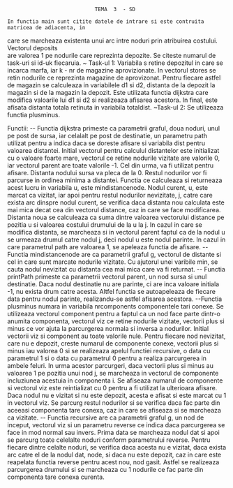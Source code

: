 									
								TEMA  3  - SD

	In functia main sunt citite datele de intrare si este contruita matricea de adiacenta, in
 care se marcheaza existenta unui arc intre noduri prin atribuirea costului. Vectorul deposits	
are valorea 1 pe nodurile care reprezinta depozite. Se citeste numarul de task-uri
si id-uk fiecaruia.
	~ Task-ul 1: Variabila s retine depozitul in care se incarca marfa, iar k -  nr de magazine
aprovizionate. In vectorul stores se retin nodurile ce reprezinta magazine de aprovizonat.
Pentru fiecare astfel de magazin se calculeaza in variabilele d1 si d2, distanta de la depozit
la magazin si de la magazin la depozit. Este utilizata functia dijkstra care modifica valoarile
lui d1 si d2 si realizeaza afisarea acestora. In final, este afisata distanta totala retinuta in
variabila totaldist. 
	~Task-ul 2: Se utilizeaza functia plusminus.

Functii:
	-- Functia dijkstra primeste ca parametrii graful, doua noduri, unul pe post de sursa, iar
celalalt pe post de destinatie, un parametru path utilizat pentru a indica daca se doreste
afisare si variabila dist pentru valoarea distantei. Initial vectorul pentru calculul distantelor
este initializat cu o valoare foarte mare, vectorul ce retine nodurile vizitate are valorile 0, iar
vectorul parent are toate valorile -1. Cel din urma, va fi utilizat pentru afisare. Distanta
nodului sursa va pleca de la 0. Restul nodurilor vor fi parcurse in ordinea minima a distantei.
Functia ce calculeaza si returneaza acest lucru in variabila u, este mindistancenode. Nodul 
curent, u, este marcat ca vizitat, iar apoi pentru restul nodurilor nevizitate, j, catre care 
exista arc dinspre nodul curent, se verifica daca distanta nou calculata este mai mica decat 
cea din vectorul distance, caz in care se face modificarea. Distanta noua se calculeaza ca
suma dintre valoarea vectorului distance pe pozitia u si valoarea costului drumului de la u 
la j. In cazul in care se modifica distanta, se marcheaza si in vectorul parent faptul ca de la 
nodul u se urmeaza drumul catre nodul j, deci nodul u este nodul parinte. In cazul in care
parametrul path are valoarea 1, se apeleaza functia de afisare.
	-- Functia mindistancenode are ca parametrii graful g, vectorul de distante si cel in care
sunt marcate nodurile vizitate. Cu ajutorul unei varibile min, se cauta nodul nevizitat cu 
distanta cea mai mica care va fi returnat.
	-- Functia printPath primeste ca parametrii vectorul parent, un nod sursa si unul
destinatie. Daca nodul destinatie nu are parinte, ci are inca valoare initiala -1, nu exista
drum catre acesta. Altfel functia se autoapeleaza de fiecare data pentru nodul parinte, 
realizandu-se astfel afisarea acestora.
	--Functia plusminus numara in variabila nrcomponents componentele tari conexe. Se
utilizeaza vectorul component pentru a faptul ca un nod face parte dintr-o anumita
componenta, vectorul viz ce retine nodurile vizitate, vectorii plus si minus ce vor ajuta la 
parcurgerea normala si inversa a nodurilor. Initial vectorii viz si component au toate valorile
nule. Pentru fiecare nod nevizitat, care nu e depozit, creste numarul de componente conexe,
vectorii plus si minus iau valorea 0 si se realizeaza apelul functiei recursive, o data cu
parametrul 1 si o data cu parametrul 0 pentru a realiza parcurgerea in ambele feluri. In
urma acestor parcurgeri, daca vectorii plus si minus au valoarea 1 pe pozitia unui nod j,
se marcheaza in vectorul de componente incluziunea acestuia in componenta i. Se afiseaza
numarul de componente si vectorul viz este reintializat cu 0 pentru a fi utilizat la ulterioara
afisare. Daca nodul nu e vizitat si nu este depozit, acesta e afisat si este marcat cu 1 in
vectorul viz. Se parcurg restul nodurilor si se verifica daca fac parte din aceeasi componenta
tare conexa, caz in care se afiseaza si se marcheaza ca vizitate. 
	-- Functia recursive are ca parametrii graful g, un nod de inceput, vectorul viz si un 
parametru reverse ce indica daca parcurgerea se face in mod normal sau invers. Prima data 
se marcheaza nodul dat si apoi se parcurg toate celelalte noduri conform parametrului
reverse. Pentru fiecare dintre celalte noduri, se verifica daca acesta nu e vizitat, daca exista
arc catre el de la nodul dat, node, si daca nu este depozit, caz in care este reapelata 
functia reverse pentru acest nou, nod gasit. Astfel se realizeaza parcurgerea drumului si
se marcheaza cu 1 nodurile ce fac parte din componenta tare conexa curenta.

